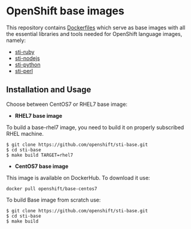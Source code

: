 OpenShift base images
========================================
This repository contains [Dockerfiles](https://github.com/openshift/sti-base)
which serve as base images with all the essential libraries and tools needed
for OpenShift language images, namely:
* [sti-ruby](https://github.com/openshift/sti-ruby)
* [sti-nodejs](https://github.com/openshift/sti-nodejs)
* [sti-python](https://github.com/openshift/sti-python)
* [sti-perl](https://github.com/openshift/sti-perl)

Installation and Usage
------------------------
Choose between CentOS7 or RHEL7 base image:
*  **RHEL7 base image**

To build a base-rhel7 image, you need to build it on properly subscribed RHEL machine.

```
$ git clone https://github.com/openshift/sti-base.git
$ cd sti-base
$ make build TARGET=rhel7
```

*  **CentOS7 base image**

This image is available on DockerHub. To download it use:

```console
docker pull openshift/base-centos7
```

To build Base image from scratch use:

```
$ git clone https://github.com/openshift/sti-base.git
$ cd sti-base
$ make build
```
